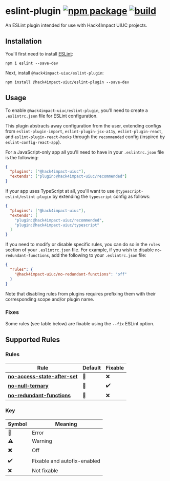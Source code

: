 # eslint-plugin [![npm package](https://img.shields.io/npm/v/@hack4impact-uiuc/eslint-plugin)](https://www.npmjs.com/package/@hack4impact-uiuc/eslint-plugin) [![build](https://img.shields.io/github/workflow/status/hack4impact-uiuc/eslint-plugin/CD)](https://github.com/hack4impact-uiuc/eslint-plugin/actions?query=workflow%3ACD)

An ESLint plugin intended for use with Hack4Impact UIUC projects.

## Installation

You'll first need to install [ESLint](http://eslint.org):

```shell
npm i eslint --save-dev
```

Next, install `@hack4impact-uiuc/eslint-plugin`:

```shell
npm install @hack4impact-uiuc/eslint-plugin --save-dev
```

## Usage

To enable `@hack4impact-uiuc/eslint-plugin`, you'll need to create a `.eslintrc.json` file for ESLint configuration.

This plugin abstracts away configuration from the user, extending configs from `eslint-plugin-import`, `eslint-plugin-jsx-a11y`, `eslint-plugin-react`, and `eslint-plugin-react-hooks` through the `recommended` config (inspired by `eslint-config-react-app`).

For a JavaScript-only app all you'll need to have in your `.eslintrc.json` file is the following:

```json
{
  "plugins": ["@hack4impact-uiuc"],
  "extends": ["plugin:@hack4impact-uiuc/recommended"]
}
```

If your app uses TypeScript at all, you'll want to use `@typescript-eslint/eslint-plugin` by extending the `typescript` config as follows:

```json
{
  "plugins": ["@hack4impact-uiuc"],
  "extends": [
    "plugin:@hack4impact-uiuc/recommended",
    "plugin:@hack4impact-uiuc/typescript"
  ]
}
```

If you need to modify or disable specific rules, you can do so in the `rules` section of your `.eslintrc.json` file. For example, if you wish to disable `no-redundant-functions`, add the following to your `.eslintrc.json` file:

```json
{
  "rules": {
    "@hack4impact-uiuc/no-redundant-functions": "off"
  }
}
```

Note that disabling rules from plugins requires prefixing them with their corresponding scope and/or plugin name.

### Fixes

Some rules (see table below) are fixable using the `--fix` ESLint option.

## Supported Rules

### Rules

| Rule                                                                      | Default                   | Fixable            |
| ------------------------------------------------------------------------- | ------------------------- | ------------------ |
| [**no-access-state-after-set**](/docs/rules/no-access-state-after-set.md) | :triangular_flag_on_post: | :x:                |
| [**no-null-ternary**](/docs/rules/no-null-ternary.md)                     | :triangular_flag_on_post: | :heavy_check_mark: |
| [**no-redundant-functions**](/docs/rules/no-redundant-functions.md)       | :triangular_flag_on_post: | :x:                |

### Key

| Symbol                    | Meaning                     |
| ------------------------- | --------------------------- |
| :triangular_flag_on_post: | Error                       |
| :warning:                 | Warning                     |
| :heavy_multiplication_x:  | Off                         |
| :heavy_check_mark:        | Fixable and autofix-enabled |
| :x:                       | Not fixable                 |
